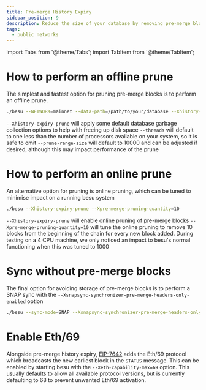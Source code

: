 ```yaml
---
title: Pre-merge History Expiry
sidebar_position: 9
description: Reduce the size of your database by removing pre-merge blocks from your blockchain
tags:
  - public networks
---
```


import Tabs from '@theme/Tabs';
import TabItem from '@theme/TabItem';

# How to perform an offline prune

The simplest and fastest option for pruning pre-merge blocks is to perform an offline prune.
```bash
./besu --NETWORK=mainnet --data-path=/path/to/your/database --Xhistory-expiry-prune storage prune-pre-merge-blocks --threads=4 --prune-range-size=10000
```
`--Xhistory-expiry-prune` will apply some default database garbage collection options to help with freeing up disk space 
`--threads` will default to one less than the number of processors available on your system, so it is safe to omit
`--prune-range-size` will default to 10000 and can be adjusted if desired, although this may impact performance of the prune

# How to perform an online prune

An alternative option for pruning is online pruning, which can be tuned to minimise impact on a running besu system
```bash
./besu --Xhistory-expiry-prune --Xpre-merge-pruning-quantity=10
```
`--Xhistory-expiry-prune` will enable online pruning of pre-merge blocks
`--Xpre-merge-pruning-quantity=10` will tune the online pruning to remove 10 blocks from the beginning of the chain for every new block added. During testing on a 4 CPU machine, we only noticed an impact to besu's normal functioning when this was tuned to 1000

# Sync without pre-merge blocks

The final option for avoiding storage of pre-merge blocks is to perform a SNAP sync with the `--Xsnapsync-synchronizer-pre-merge-headers-only-enabled` option
```bash
./besu --sync-mode=SNAP --Xsnapsync-synchronizer-pre-merge-headers-only-enabled
```

# Enable Eth/69
Alongside pre-merge history expiry, [EIP-7642](https://eips.ethereum.org/EIPS/eip-7642) adds the Eth/69 protocol which broadcasts the new earliest block in the `STATUS` message. This can be enabled by starting besu with the `--Xeth-capability-max=69` option. This usually defaults to allow all available protocol versions, but is currently defaulting to 68 to prevent unwanted Eth/69 activation. 
